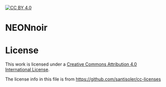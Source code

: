 [![CC BY 4.0][cc-by-shield]][cc-by]


# NEONnoir

# License
This work is licensed under a
[Creative Commons Attribution 4.0 International License][cc-by].

[cc-by]: http://creativecommons.org/licenses/by/4.0/
[cc-by-shield]: https://img.shields.io/badge/License-CC%20BY%204.0-lightgrey.svg

The license info in this file is from https://github.com/santisoler/cc-licenses
 
